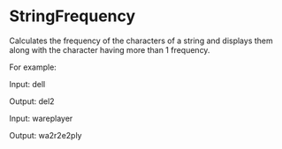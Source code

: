 # StringFrequency

Calculates the frequency of the characters of a string and displays them along with the character having more than 1 frequency.

For example:

Input:
dell

Output:
del2

Input:
wareplayer

Output:
wa2r2e2ply
